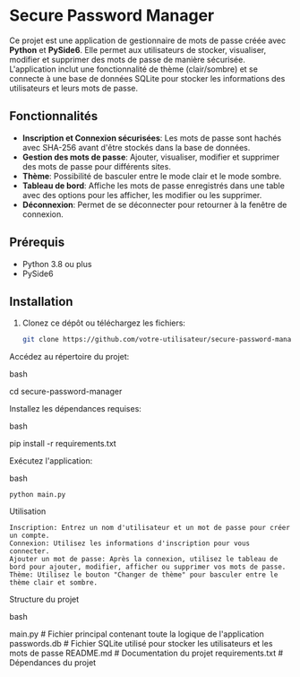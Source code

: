 # Secure Password Manager

Ce projet est une application de gestionnaire de mots de passe créée avec **Python** et **PySide6**. Elle permet aux utilisateurs de stocker, visualiser, modifier et supprimer des mots de passe de manière sécurisée. L'application inclut une fonctionnalité de thème (clair/sombre) et se connecte à une base de données SQLite pour stocker les informations des utilisateurs et leurs mots de passe.

## Fonctionnalités

- **Inscription et Connexion sécurisées**: Les mots de passe sont hachés avec SHA-256 avant d'être stockés dans la base de données.
- **Gestion des mots de passe**: Ajouter, visualiser, modifier et supprimer des mots de passe pour différents sites.
- **Thème**: Possibilité de basculer entre le mode clair et le mode sombre.
- **Tableau de bord**: Affiche les mots de passe enregistrés dans une table avec des options pour les afficher, les modifier ou les supprimer.
- **Déconnexion**: Permet de se déconnecter pour retourner à la fenêtre de connexion.

## Prérequis

- Python 3.8 ou plus
- PySide6

## Installation

1. Clonez ce dépôt ou téléchargez les fichiers:
   ```bash
   git clone https://github.com/votre-utilisateur/secure-password-manager.git
Accédez au répertoire du projet:

bash

cd secure-password-manager

Installez les dépendances requises:

bash

pip install -r requirements.txt

Exécutez l'application:

bash

    python main.py

Utilisation

    Inscription: Entrez un nom d'utilisateur et un mot de passe pour créer un compte.
    Connexion: Utilisez les informations d'inscription pour vous connecter.
    Ajouter un mot de passe: Après la connexion, utilisez le tableau de bord pour ajouter, modifier, afficher ou supprimer vos mots de passe.
    Thème: Utilisez le bouton "Changer de thème" pour basculer entre le thème clair et sombre.

Structure du projet

bash

main.py                # Fichier principal contenant toute la logique de l'application
passwords.db           # Fichier SQLite utilisé pour stocker les utilisateurs et les mots de passe
README.md              # Documentation du projet
requirements.txt       # Dépendances du projet

